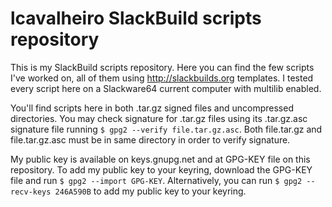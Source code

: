 # lcavalheiro SlackBuild scripts repository

This is my SlackBuild scripts repository. Here you can find the few scripts I've worked on, all of them using http://slackbuilds.org templates. I tested every script here on a Slackware64 current computer with multilib enabled.

You'll find scripts here in both .tar.gz signed files and uncompressed directories. You may check signature for .tar.gz files using its .tar.gz.asc signature file running `$ gpg2 --verify file.tar.gz.asc`. Both file.tar.gz and file.tar.gz.asc must be in same directory in order to verify signature.

My public key is available on keys.gnupg.net and at GPG-KEY file on this repository. To add my public key to your keyring, download the GPG-KEY file and run `$ gpg2 --import GPG-KEY`. Alternatively, you can run `$ gpg2 --recv-keys 246A590B` to add my public key to your keyring.
